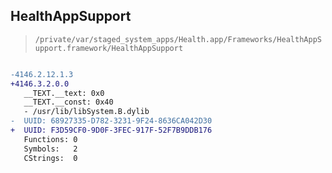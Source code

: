 ## HealthAppSupport

> `/private/var/staged_system_apps/Health.app/Frameworks/HealthAppSupport.framework/HealthAppSupport`

```diff

-4146.2.12.1.3
+4146.3.2.0.0
   __TEXT.__text: 0x0
   __TEXT.__const: 0x40
   - /usr/lib/libSystem.B.dylib
-  UUID: 68927335-D782-3231-9F24-8636CA042D30
+  UUID: F3D59CF0-9D0F-3FEC-917F-52F7B9DDB176
   Functions: 0
   Symbols:   2
   CStrings:  0

```
